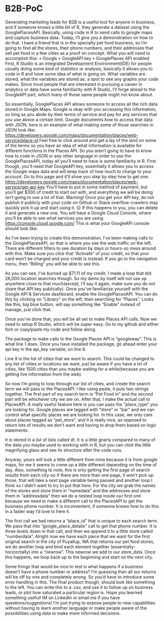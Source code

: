 # B2B-PoC


Generating marketing leads for B2B is a useful tool for anyone in business, and if someone knows a little bit of R, they generate a dataset using the GooglePlacesAPI. Basically, using code in R to send calls to google maps and capture business data. Today, I’ll give you a demonstration on how to do that. I have a friend that is in the specialty pet food business, so I’m going to find all the stores, their phone numbers, and their addresses that sell pet food in a few cities as a proof on concept.
What you will need to accomplish this:
•	Google
•	GoogleAPI key
•	GooglePlaces API enabled
First, R Studio is an Integrated Development Environment(IDE) for people usually doing some kind of statistics or analysis, basically it allows you to code in R and have some idea of what is going on. What variables are stored, what the variables are stored as, a spot to see any graphs your code makes. Since most people that are interested in pursuing a career in analytics or data have some familiarity with R Studio, I’ll forge ahead to the GoogleAPI part, which many of those same people might not know about.

So essentially, GooglePlaces API allows someone to access all the rich data stored in Google Maps. Google is okay with you accessing this information, so long as you abide by their terms of service and pay for any services that you use above a certain limit. Google documents how to access that data with JSON, here is an example of what making some of those searches in JSON look like:
https://developers.google.com/maps/documentation/places/web-service/place-id
Feel free to click around and get a lay of the land on some of the terms so you have an idea of what information is available for different functions in the Places API.
So you aren’t going to have to know how to code in JSON or any other language in order to use the GooglePlacesAPI, today all you’ll need to have is some familiarity in R. First though, you’ll need that GoogleAPI key, essentially it allows you to access the Google maps data and will keep track of how much to charge to your account. Go to this page and it’ll show you step by step how to get one.
https://developers.google.com/maps/documentation/places/web-service/get-api-key
You’ll have to put in some method of payment, but you’ll get $300 of credit to start out with, and everything we will be doing isn’t going to use a lot of that.
Warning! Once you get your API key, do not publish it publicly with your code on Github or Stack overflow-crawlers may quickly pick it up and start using it. 😉 If this happens to you, you can delete it and generate a new one.
You will have a Google Cloud Console, where you’ll be able to see what services you are using.
https://console.cloud.google.com/
This is what your GoogleAPI console should look like:
 
As I’ve been trying to create this demonstration, I’ve been making calls to the GooglePlacesAPI, so that is where you see the web traffic on the left. There are different filters to see duration by days or hours-so mess around with this. Make sure you click that “Activate” of your credit, so that your card won’t be charged and your credit is instead. If you go to the navigation menu, then “Billing” you will be able to see this.
 
As you can see, I’ve burned up $71.11 of my credit. I made a loop that did 26,000 location searches though. So my demo by itself will not use up anywhere close to that much(except, I’ll say it again, make sure you do not share that API key publically).
Once you’ve familiarize yourself with the Google API & Services dashboard, enable the GooglePlacesAPI. You can do this by clicking on “Library” on the left, then searching for “Places”. Looks like this, big blue button, will say something like “Enable” instead of manage, just click that.
 
Once you’ve done that, you will be all set to make Places API calls. Now we need to setup R Studio, which will be super easy.
Go to my github and either fork or copy/paste my code and follow along.

The package to make calls to the Google Places API is “googleway”. This is what line 1 does. Once you have installed the package, go ahead enter your api key in the api_key variable, on line 6.
 
Line 9 is the list of cities that we want to search. This could be changed to any list of cities or locations we want, just be aware if you have a lot of cities, like 1500 cities than you maybe waiting for a while(because you are getting live information from the web).  

So now I’m going to loop through our list of cities, and create the search term we will pass to the PlacesAPI. I like using paste, it puts two strings together. The first part of my search term is “Pet Food in” and the second part will be whichever city we are on. 
After that, I make the actual call to PlacesAPI. A really useful feature here is you can pass the “place_type” you are looking for. Google places are tagged with “store” or “bar” and we can control what specific places we are looking for. In this case, we only care about places tagged as “pet_store”, and it is really nice, as opposed to return lots of results we don’t want and having to drop them based on logic statements.
 
It is stored in a list of lists called dt. It is a little gnarly compared to many of the data you maybe used to working with in R, but you can click the little magnifying glass and see its structure after the code runs.
 
Anyway, yours will look a little different from mine because it is from google maps, for me it seems to come up a little different depending on the time of day. Also, something to note, this is only getting the first page of search results from each city-so if there are more than one page, it won’t pick up those, that will take a next page variable being passed and another loop I think so I didn’t want to try to put that here.
For the city we grab the names of the stores and store them in “namedata” and the addresses and store them in “addressdata” then we do a nested loop inside our first one because we need to make a different call to the PlacesAPI to get the business phone number. It is inconvenient, if someone knows how to do this in a faster way I’d love to here it. 
 
The first call we had returns a “place_id” that is unique to each search term. We pass that into “google_place_details” call to get that phone number. It is three levels down in that call, and then we append it to a little store called “numberdata”.
Alright now we have each piece that we want for the first original search in the city of Puyallup, WA that returns our pet food stores, we do another loop and bind each element together (essentially-horizontally) into a “newrow”. This newrow we add to our store_data. Once this happens, we loop back up to the beginning and start on the next city. 

Some things that would be nice to test is what happens if a business doesn’t have a phone number or address? I’m guessing than all our returns will be off by one and completely wrong. So you’d have to introduce some error handling in this. 
The final product though, should look like something to the left. You can write this to a .csv, and use it to follow up on business leads, or plot how saturated a particular region is. 
Hope you learned something useful! IM on LinkedIn or email me if you have questions/suggestions! I’m just trying to expose people to new capabilities without having to learn another language or make people aware of the possibilities using data to make more informed decisions.

